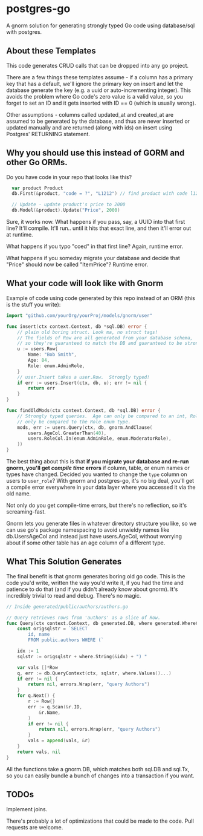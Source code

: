 # postgres-go

A gnorm solution for generating strongly typed Go code using database/sql with
postgres.

## About these Templates

This code generates CRUD calls that can be dropped into any go project.

There are a few things these templates assume - if a column has a primary key
that has a default, we'll ignore the primary key on insert and let the database
generate the key (e.g. a uuid or auto-incrementing integer).  This avoids the
problem where Go code's zero value is a valid value, so you forget to set an ID
and it gets inserted with ID == 0 (which is usually wrong).

Other assumptions - columns called updated_at and created_at are assumed to be
generated by the database, and thus are never inserted or updated manually and
are returned (along with ids) on insert using Postgres' RETURNING statement.


## Why you should use this instead of GORM and other Go ORMs.

Do you have code in your repo that looks like this?

```go
  var product Product
  db.First(&product, "code = ?", "L1212") // find product with code l1212

  // Update - update product's price to 2000
  db.Model(&product).Update("Price", 2000)
```

Sure, it works now. What happens if you pass, say, a UUID into that first line?  It'll compile.
It'll run.. until it hits that exact line, and then it'll error out at runtime.

What happens if you typo "coed" in that first line?  Again, runtime error.

What happens if you someday migrate your database and decide that "Price" should now be called
"ItemPrice"?  Runtime error.

## What your code will look like with Gnorm

Example of code using code generated by this repo instead of an ORM (this is the stuff you write):

```go
import "github.com/yourOrg/yourProj/models/gnorm/user"

func insert(ctx context.Context, db *sql.DB) error {
    // plain old boring struct. Look ma, no struct tags!
    // The fields of Row are all generated from your database schema,
    // so they're guaranteed to match the DB and guaranteed to be strongly typed.
    u := users.Row{
        Name: "Bob Smith",
        Age: 84,
        Role: enum.AdminRole,
    }
    // user.Insert takes a user.Row.  Strongly typed!
    if err := users.Insert(ctx, db, u); err != nil {
        return err
    }
}

func findOldMods(ctx context.Context, db *sql.DB) error {
    // Strongly typed queries.  Age can only be compared to an int, Role can 
    // only be compared to the Role enum type.
    mods, err := users.Query(ctx, db, gnorm.AndClause( 
        users.AgeCol.GreaterThan(40),
        users.RoleCol.In(enum.AdminRole, enum.ModeratorRole),
    ))
}
```

The best thing about this is that **if you migrate your database and re-run gnorm, you'll get *compile
time* errors** if column, table, or enum names or types have changed.  Decided you wanted to change
the `type` column on users to `user_role`?  With gnorm and postgres-go, it's no big deal, you'll get
a compile error everywhere in your data layer where you accessed it via the old name.

Not only do you get compile-time errors, but there's no reflection, so it's screaming-fast.

Gnorm lets you generate files in whatever directory structure you like, so we can use
go's package namespacing to avoid unwieldy names like db.UsersAgeCol and instead just have
users.AgeCol, without worrying about if some other table has an age column of a different type.

## What This Solution Generates

The final benefit is that gnorm generates boring old go code. This is the code you'd write, written
the way you'd write it, if you had the time and patience to do that (and if you didn't already know
about gnorm).  It's incredibly trivial to read and debug.  There's no magic.  

```go
// Inside generated/public/authors/authors.go

// Query retrieves rows from 'authors' as a slice of Row.
func Query(ctx context.Context, db generated.DB, where generated.WhereClause) ([]*Row, error) {
	const origsqlstr = `SELECT
		id, name
		FROM public.authors WHERE (`

	idx := 1
	sqlstr := origsqlstr + where.String(&idx) + ") "

	var vals []*Row
	q, err := db.QueryContext(ctx, sqlstr, where.Values()...)
	if err != nil {
		return nil, errors.Wrap(err, "query Authors")
	}
	for q.Next() {
		r := Row{}
		err := q.Scan(&r.ID,
			&r.Name,
		)
		if err != nil {
			return nil, errors.Wrap(err, "query Authors")
		}
		vals = append(vals, &r)
	}
	return vals, nil
}
```

All the functions take a gnorm.DB, which matches both sql.DB and sql.Tx, so you can easily bundle a
bunch of changes into a transaction if you want.

## TODOs

Implement joins.

There's probably a lot of optimizations that could be made to the code.
Pull requests are welcome.